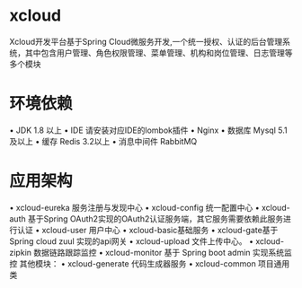 # xcloud
  Xcloud开发平台基于Spring Cloud微服务开发,一个统一授权、认证的后台管理系统，其中包含用户管理、角色权限管理、菜单管理、机构和岗位管理、日志管理等多个模块
# 环境依赖
  •	JDK 1.8 以上
  •	IDE 请安装对应IDE的lombok插件
  •	Nginx 
  •	数据库 Mysql 5.1 及以上
  •	缓存 Redis 3.2以上
  •	消息中间件 RabbitMQ 
# 应用架构
  •	xcloud-eureka 服务注册与发现中心
  •	xcloud-config 统一配置中心
  •	xcloud-auth 基于Spring OAuth2实现的OAuth2认证服务端，其它服务需要依赖此服务进行认证
  •	xcloud-user 用户中心
  •	xcloud-basic基础服务
  •	xcloud-gate基于Spring cloud zuul 实现的api网关 
  •	xcloud-upload 文件上传中心。
  •	xcloud-zipkin  数据链路跟踪监控
  •	xcloud-monitor 基于 Spring boot admin 实现系统监控
 其他模块：
  •	xcloud-generate 代码生成器服务
  •	xcloud-common 项目通用类


